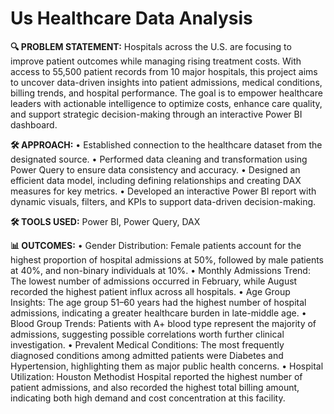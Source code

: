 # Us Healthcare Data Analysis

**🔍 PROBLEM STATEMENT:**
Hospitals across the U.S. are focusing to improve patient outcomes while managing rising treatment costs. With access to 55,500 patient records from 10 major hospitals, this project aims to uncover 
data-driven insights into patient admissions, medical conditions, billing trends, and hospital performance. The goal is to empower healthcare leaders with actionable intelligence to optimize costs, 
enhance care quality, and support strategic decision-making through an interactive Power BI dashboard.

**🛠️ APPROACH:**
•	Established connection to the healthcare dataset from the designated source.
•	Performed data cleaning and transformation using Power Query to ensure data consistency and accuracy.
•	Designed an efficient data model, including defining relationships and creating DAX measures for key metrics.
•	Developed an interactive Power BI report with dynamic visuals, filters, and KPIs to support data-driven decision-making.

**🛠️ TOOLS USED:**
       Power BI, Power Query, DAX
       
**📊 OUTCOMES:**
•	Gender Distribution: Female patients account for the highest proportion of hospital admissions at 50%, followed by male patients at 40%, and non-binary individuals at 10%.
•	Monthly Admissions Trend: The lowest number of admissions occurred in February, while August recorded the highest patient influx across all hospitals.
•	Age Group Insights: The age group 51–60 years had the highest number of hospital admissions, indicating a greater healthcare burden in late-middle age.
•	Blood Group Trends: Patients with A+ blood type represent the majority of admissions, suggesting possible correlations worth further clinical investigation.
•	Prevalent Medical Conditions: The most frequently diagnosed conditions among admitted patients were Diabetes and Hypertension, highlighting them as major public health concerns.
•	Hospital Utilization: Houston Methodist Hospital reported the highest number of patient admissions, and also recorded the highest total billing amount, indicating both high demand and cost concentration at this facility.

